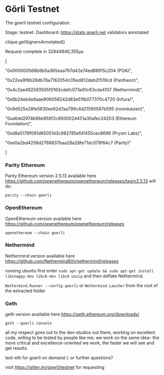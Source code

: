# Görli Testnet
The goerli testnet configuration.

Stage: testnet. 
Dashboard: https://stats.goerli.net
validators annotated 

clique.getSignersAnnotated()

Request complete in 32844940,355μs

[

  "0x000000568b9b5a365eaa767d42e74ed88915c204 (POA)",

  "0x22ea9f6b28db76a7162054c05ed812deb2f519cd (Pantheon)",

  "0x4c2ae482593505f0163cdefc073e81c63cda4107 (Nethermind)",

  "0x8b24eb4e6aae906058242d83e51fb077370c4720 (Infura)",

  "0x9d525e28fe5830ee92d7aa799c4d21590567b595 (roninkaizen)",

  "0xa6dd2974b96e959f2c8930024451a30afec24203 (Ethereum Foundation)",

  "0xd9a5179f091d85051d3c982785efd1455cec8699 (Prysm Labs)",

  "0xe0a2bd4258d2768837baa26a28fe71dc079f84c7 (Parity)"


]

### Parity Ethereum

Parity Ethereum version 2.5.13 available here https://github.com/openethereum/openethereum/releases/tag/v2.5.13 will do:

```
parity --chain goerli
```


### OpenEthereum

OpenEthereum version available here https://github.com/openethereum/openethereum/releases

```openethereum --chain goerli```

### Nethermind

Nethermind version available here https://github.com/NethermindEth/nethermind/releases

running ubuntu first enter ```sudo apt-get update && sudo apt-get install libsnappy-dev libc6-dev libc6 unzip``` 
and then deflate Nethermind.

```Nethermind.Runner --config goerli```
or
```Nethermind.Laucher``` from the root of the extracted folder

### Geth 

geth version available here https://geth.ethereum.org/downloads/

```geth --goerli console```

all my respect goes out to the dev-studios out there, working on excellent code,
willing to be tested by people like me; we work on the same idea-
the more critical and excellence-oriented we work, the faster we will see and get results.

test-eth for goerli on demand (: or further questions?

visit https://gitter.im/goerli/testnet for requesting
